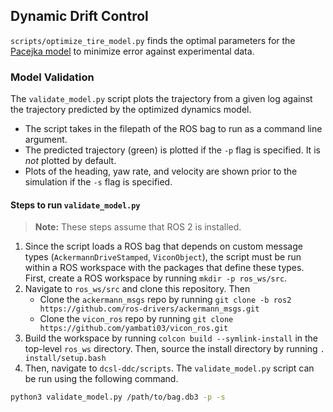 ## Dynamic Drift Control

`scripts/optimize_tire_model.py` finds the optimal parameters for the [Pacejka model](https://www.jstor.org/stable/44470677) to minimize error against experimental data.

### Model Validation

The `validate_model.py` script plots the trajectory from a given log against the trajectory predicted by the optimized dynamics model. 

* The script takes in the filepath of the ROS bag to run as a command line argument.
* The predicted trajectory (green) is plotted if the `-p` flag is specified. It is _not_ plotted by default.
* Plots of the heading, yaw rate, and velocity are shown prior to the simulation if the `-s` flag is specified.

#### Steps to run `validate_model.py`

> **Note:** These steps assume that ROS 2 is installed.

1. Since the script loads a ROS bag that depends on custom message types (`AckermannDriveStamped`, `ViconObject`), the script must be run within a ROS workspace with the packages that define these types. First, create a ROS workspace by running `mkdir -p ros_ws/src`.
2. Navigate to `ros_ws/src` and clone this repository. Then 
   * Clone the `ackermann_msgs` repo by running `git clone -b ros2 https://github.com/ros-drivers/ackermann_msgs.git`
   * Clone the `vicon_ros` repo by running `git clone https://github.com/yambati03/vicon_ros.git`
3. Build the workspace by running `colcon build --symlink-install` in the top-level `ros_ws` directory. Then, source the install directory by running `. install/setup.bash`
4. Then, navigate to `dcsl-ddc/scripts`. The `validate_model.py` script can be run using the following command.
```bash
python3 validate_model.py /path/to/bag.db3 -p -s
```